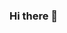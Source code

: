### Hi there 👋

<!--
**space0g/Space0g** is a ✨ _special_ ✨ repository because its `README.md` (this file) appears on your GitHub profile.

Here are some ideas to get you started:

- 🔭 I’m currently working on My route to my NASA career.
- 🌱 I’m currently learning Python - C++ - Physics
- 👯 I’m looking to collaborate on Anything
- 🤔 I’m looking for help with ---
- 💬 Ask me about ...
- 📫 How to reach me: spaceman2596@gmail.com
- 😄 Pronouns: He/Him
- ⚡ Fun fact: I realy love space 
![image](https://user-images.githubusercontent.com/96575288/147372535-bf1791f9-dae8-48b0-aa20-d934a68182c5.png)


-->
